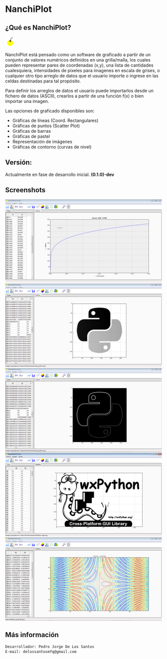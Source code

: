 # NanchiPlot

## ¿Qué es NanchiPlot?

![](nanchi/img/nanchi_logo.png)

NanchiPlot está pensado como un software de graficado a partir de un conjunto de valores numéricos definidos 
en una grilla/malla, los cuales pueden representar pares de coordenadas (x,y), una lista de cantidades 
cualesquiera, intensidades de pixeles para imagenes en escala de grises, o cualquier otro tipo arreglo de datos que 
el usuario importe o ingrese en las celdas destinadas para tal propósito.

Para definir los arreglos de datos el usuario puede importarlos desde un fichero de datos (ASCII), crearlos 
a partir de una función f(x) o bien importar una imagen.

Las opciones de graficado disponibles son:

* Gráficas de líneas (Coord. Rectangulares)
* Gráficas de puntos (Scatter Plot)
* Gráficas de barras
* Gráficas de pastel
* Representación de imágenes
* Gráficas de contorno (curvas de nivel)


## Versión:
 
Actualmente en fase de desarrollo inicial. **(0.1.0)-dev**

## Screenshots

![](docs/source/_contents/img/screen_01.png)
![](docs/source/_contents/img/screen_02.png)
![](docs/source/_contents/img/screen_03.png)
![](docs/source/_contents/img/screen_04.png)
![](docs/source/_contents/img/screen_05.png)


## Más información

```
Desarrollador: Pedro Jorge De Los Santos
E-mail: delossantosmfq@gmail.com
```

